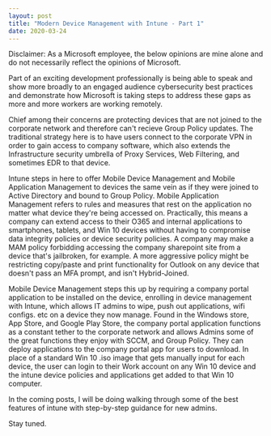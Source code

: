 ```yaml
---
layout: post
title: "Modern Device Management with Intune - Part 1"
date: 2020-03-24
---
```


Disclaimer: As a Microsoft employee, the below opinions are mine alone and do not necessarily reflect the opinions of Microsoft.

Part of an exciting development professionally is being able to speak and show more broadly to an engaged audience cybersecurity
best practices and demonstrate how Microsoft is taking steps to address these gaps as more and more workers are working remotely.

Chief among their concerns are protecting devices that are not joined to the corporate network and therefore can't recieve Group Policy
updates. The traditional strategy here is to have users connect to the corporate VPN in order to gain access to company software, which also
extends the Infrastructure security umbrella of Proxy Services, Web Filtering, and sometimes EDR to that device. 

Intune steps in here to offer Mobile Device Management and Mobile Application Management to devices the same vein as if they were joined to Active
Directory and bound to Group Policy. Mobile Application Management refers to rules and measures that rest on the application no matter what device they're being accessed
on. Practically, this means a company can extend access to their O365 and internal applications to smartphones, tablets, and Win 10 devices
without having to compromise data integrity policies or device security policies. A company may make a MAM policy forbidding accessing
the company sharepoint site from a device that's jailbroken, for example. A more aggressive policy might be restricting copy/paste and print
functionality for Outlook on any device that doesn't pass an MFA prompt, and isn't Hybrid-Joined.

Mobile Device Management steps this up by requiring a company portal application to be installed on the device, enrolling in device management with Intune, which allows IT admins to wipe, push out applications, wifi configs. etc on a device they now manage. Found in the Windows store,
App Store, and Google Play Store, the company portal application functions as a constant tether to the corporate network and allows Admins
some of the great functions they enjoy with SCCM, and Group Policy. They can deploy applications to the company portal app for users to download.
In place of a standard Win 10 .iso image that gets manually input for each device, the user can login to their Work account on any Win 10 device
and the intune device policies and applications get added to that Win 10 computer.



In the coming posts, I will be doing walking through some of the best features of intune with step-by-step guidance for new admins.

Stay tuned.
